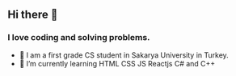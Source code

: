 ## Hi there 👋

### I love coding and solving problems.
- 🏫 I am a first grade CS student in Sakarya University in Turkey.
- 🌱 I’m currently learning HTML CSS JS Reactjs C# and C++
